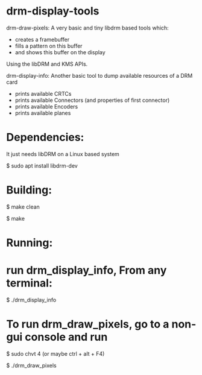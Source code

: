 # drm-display-tools

drm-draw-pixels:
A very basic and tiny libdrm based tools which:
 - creates a framebuffer
 - fills a pattern on this buffer
 - and shows this buffer on the display
 
 Using the libDRM and KMS APIs.
 
 drm-display-info:
 Another basic tool to dump available resources of a DRM card
 - prints available CRTCs
 - prints available Connectors (and properties of first connector)
 - prints available Encoders
 - prints available planes
 
 # Dependencies:
 
 
 It just needs libDRM on a Linux based system
 
 $ sudo apt install libdrm-dev
 
 # Building:
 
 
 $ make clean
 
 $ make
 
 # Running:
 
 # run drm_display_info, From any terminal:
 
 $ ./drm_display_info
 
 
 # To run drm_draw_pixels, go to a non-gui console and run
 
 $ sudo chvt 4 (or maybe ctrl + alt + F4)
 
 $ ./drm_draw_pixels

